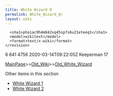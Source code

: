 ```yaml
---
title: White Wizard 0
permalink: White_Wizard_0/
layout: wiki
---
```


      <sha1>phoiac9h4m842xq45sp7s6u21eteeq1</sha1>
      <model>wikitext</model>
      <format>text/x-wiki</format>
    </revision>
  </page>
  <page>
    <title>File:White dragon.png</title>
    <ns>6</ns>
    <id>641</id>
    <revision>
      <id>4756</id>
      <timestamp>2020-03-14T09:22:05Z</timestamp>
      <contributor>
        <username>Keeperman</username>
        <id>17</id>
      </contributor>
      

[MainPage](/keeperrl_wiki/ "wikilink")>>[Old_Wiki](/keeperrl_wiki/Old_Wiki "wikilink")>>[Old_White_Wizard](/keeperrl_wiki/Old_White_Wizard "wikilink")

Other items in this section
-    [White Wizard 1](/keeperrl_wiki/White_Wizard_1 "wikilink")
-    [White Wizard 2](/keeperrl_wiki/White_Wizard_2 "wikilink")
